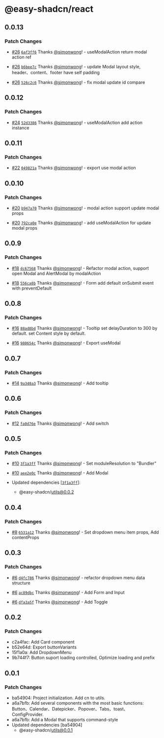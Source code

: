 # @easy-shadcn/react

## 0.0.13

### Patch Changes

- [#26](https://github.com/simonwong/easy-shadcn/pull/26) [`6af3ff6`](https://github.com/simonwong/easy-shadcn/commit/6af3ff62672f4869778f5b3ae173945ae86e95b7) Thanks [@simonwong](https://github.com/simonwong)! - useModalAction return modal action ref

- [#26](https://github.com/simonwong/easy-shadcn/pull/26) [`b6bee7c`](https://github.com/simonwong/easy-shadcn/commit/b6bee7cd558f8a433329b22ced33529dbbb89265) Thanks [@simonwong](https://github.com/simonwong)! - update Modal layout style, header、content、footer have self padding

- [#26](https://github.com/simonwong/easy-shadcn/pull/26) [`526c2c6`](https://github.com/simonwong/easy-shadcn/commit/526c2c6b52addf3ff43375599fc96000f4b81026) Thanks [@simonwong](https://github.com/simonwong)! - fix modal update id compare

## 0.0.12

### Patch Changes

- [#24](https://github.com/simonwong/easy-shadcn/pull/24) [`52d3386`](https://github.com/simonwong/easy-shadcn/commit/52d33869134ccd43a6ed3d063ab5efbe66b2a5db) Thanks [@simonwong](https://github.com/simonwong)! - useModalAction add action instance

## 0.0.11

### Patch Changes

- [#22](https://github.com/simonwong/easy-shadcn/pull/22) [`049821a`](https://github.com/simonwong/easy-shadcn/commit/049821afa37424f01034af828567d457ba051826) Thanks [@simonwong](https://github.com/simonwong)! - export use modal action

## 0.0.10

### Patch Changes

- [#20](https://github.com/simonwong/easy-shadcn/pull/20) [`b947a70`](https://github.com/simonwong/easy-shadcn/commit/b947a707a2644ace5e88481bba0f6d54914a90c4) Thanks [@simonwong](https://github.com/simonwong)! - modal action support update modal props

- [#20](https://github.com/simonwong/easy-shadcn/pull/20) [`792ca0e`](https://github.com/simonwong/easy-shadcn/commit/792ca0ecf7ba10d3a30b21429cc9d2c44257b10d) Thanks [@simonwong](https://github.com/simonwong)! - add useModalAction for update modal props

## 0.0.9

### Patch Changes

- [#18](https://github.com/simonwong/easy-shadcn/pull/18) [`dc67568`](https://github.com/simonwong/easy-shadcn/commit/dc675682403ad9c5d5abb356bc56d096c8d8feae) Thanks [@simonwong](https://github.com/simonwong)! - Refactor modal action, support open Modal and AlertModal by modalAction

- [#18](https://github.com/simonwong/easy-shadcn/pull/18) [`556ca8b`](https://github.com/simonwong/easy-shadcn/commit/556ca8b05229352212217015c3987c0e1046c004) Thanks [@simonwong](https://github.com/simonwong)! - Form add default onSubmit event with preventDefault

## 0.0.8

### Patch Changes

- [#16](https://github.com/simonwong/easy-shadcn/pull/16) [`88ad0bd`](https://github.com/simonwong/easy-shadcn/commit/88ad0bd08f4981d6221225af18675864c7c965aa) Thanks [@simonwong](https://github.com/simonwong)! - Tooltip set delayDuration to 300 by default. set Content style by default.

- [#16](https://github.com/simonwong/easy-shadcn/pull/16) [`980654c`](https://github.com/simonwong/easy-shadcn/commit/980654c679d36bb48c3a4961cb104912cb940970) Thanks [@simonwong](https://github.com/simonwong)! - Export useModal

## 0.0.7

### Patch Changes

- [#14](https://github.com/simonwong/easy-shadcn/pull/14) [`9a348a3`](https://github.com/simonwong/easy-shadcn/commit/9a348a3c05735a7315694570f4878243205a7f55) Thanks [@simonwong](https://github.com/simonwong)! - Add tooltip

## 0.0.6

### Patch Changes

- [#12](https://github.com/simonwong/easy-shadcn/pull/12) [`fa0d76e`](https://github.com/simonwong/easy-shadcn/commit/fa0d76e70439edcac69969dc0a6e68285f7895cf) Thanks [@simonwong](https://github.com/simonwong)! - Add switch

## 0.0.5

### Patch Changes

- [#10](https://github.com/simonwong/easy-shadcn/pull/10) [`3f1a3ff`](https://github.com/simonwong/easy-shadcn/commit/3f1a3ff9477482e437a3e9e7c13ffe51b663e3e5) Thanks [@simonwong](https://github.com/simonwong)! - Set moduleResolution to "Bundler"

- [#10](https://github.com/simonwong/easy-shadcn/pull/10) [`aee2e0c`](https://github.com/simonwong/easy-shadcn/commit/aee2e0ca9222cb74c9612bbe46e5fc6e84d2f2b5) Thanks [@simonwong](https://github.com/simonwong)! - Add Modal

- Updated dependencies [[`3f1a3ff`](https://github.com/simonwong/easy-shadcn/commit/3f1a3ff9477482e437a3e9e7c13ffe51b663e3e5)]:
  - @easy-shadcn/utils@0.0.2

## 0.0.4

### Patch Changes

- [#8](https://github.com/simonwong/easy-shadcn/pull/8) [`6531a12`](https://github.com/simonwong/easy-shadcn/commit/6531a126387179a0f6fb5955f7eead297bc77077) Thanks [@simonwong](https://github.com/simonwong)! - Set dropdown menu item props, Add contentProps

## 0.0.3

### Patch Changes

- [#6](https://github.com/simonwong/easy-shadcn/pull/6) [`d4fc786`](https://github.com/simonwong/easy-shadcn/commit/d4fc786ae90ab9c84acc2d4add92c9367b4953c3) Thanks [@simonwong](https://github.com/simonwong)! - refactor dropdown menu data structure

- [#6](https://github.com/simonwong/easy-shadcn/pull/6) [`ac89dbc`](https://github.com/simonwong/easy-shadcn/commit/ac89dbca963ccb18b021a42c1ae83dfda939c805) Thanks [@simonwong](https://github.com/simonwong)! - Add Form and Input

- [#6](https://github.com/simonwong/easy-shadcn/pull/6) [`dfa3a5f`](https://github.com/simonwong/easy-shadcn/commit/dfa3a5f62477d21bc40b694c353c92736c80d665) Thanks [@simonwong](https://github.com/simonwong)! - Add Toggle

## 0.0.2

### Patch Changes

- c2a4fac: Add Card component
- b52e64d: Export buttonVariants
- 15f1a0a: Add DropdownMenu
- 9b744f7: Button suport loading controlled, Optimize loading and prefix

## 0.0.1

### Patch Changes

- ba54904: Project initialization. Add cn to utils.
- a6a7bfb: Add several components with the most basic functions: Button、Calendar、Datepicker、Popover、Tabs、toast、ConfigProvider.
- a6a7bfb: Add a Modal that supports command-style
- Updated dependencies [ba54904]
  - @easy-shadcn/utils@0.0.1
